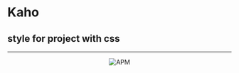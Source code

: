 # Kaho
## style for project with css
<hr>
<p align="center">
	<img alt="APM" src="https://img.shields.io/apm/l/minifier.svg">
</p>